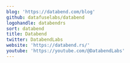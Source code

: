 ```yaml
---
blog: 'https://databend.com/blog'
github: datafuselabs/databend
logohandle: databendrs
sort: databend
title: Databend
twitter: DatabendLabs
website: 'https://databend.rs/'
youtube: 'https://youtube.com/@DatabendLabs'
---
```


